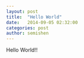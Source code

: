 ```yaml
---
layout: post
title:  "Hello World"
date:   2014-09-05 02:32:00
categories: post
author: semishen
---
```


Hello World!!
